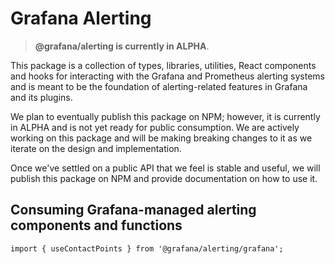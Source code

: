 # Grafana Alerting

> **@grafana/alerting is currently in ALPHA**.

This package is a collection of types, libraries, utilities, React components and hooks for interacting with the Grafana and Prometheus alerting systems and is meant to be the foundation of alerting-related features in Grafana and its plugins.

We plan to eventually publish this package on NPM; however, it is currently in ALPHA and is not yet ready for public consumption. We are actively working on this package and will be making breaking changes to it as we iterate on the design and implementation.

Once we've settled on a public API that we feel is stable and useful, we will publish this package on NPM and provide documentation on how to use it.

## Consuming Grafana-managed alerting components and functions

`import { useContactPoints } from '@grafana/alerting/grafana';`
